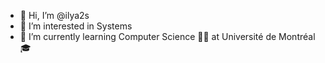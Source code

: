 - 👋 Hi, I’m @ilya2s
- 👀 I’m interested in Systems
- 🌱 I’m currently learning Computer Science 👨‍💻 at Université de Montréal 🎓

<!---
ilya2s/ilya2s is a ✨ special ✨ repository because its `README.md` (this file) appears on your GitHub profile.
You can click the Preview link to take a look at your changes.
--->
